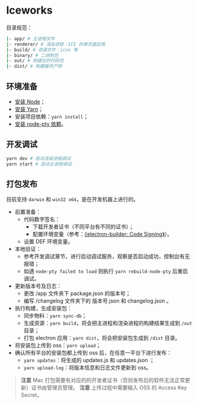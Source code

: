 # Iceworks

目录规范：

```bash
|- app/ # 主进程文件
|- renderer/ # 渲染进程：ICE 的单页面应用
|- build/ # 资源文件：icon 等
|- binary/ # 二进制包
|- out/ # 构建后的代码包
|- dist/ # 构建最终产物
```

## 环境准备

- [安装 Node](https://nodejs.org/en/download/)；
- [安装 Yarn](https://yarnpkg.com/zh-Hant/docs/install)；
- 安装项目依赖：`yarn install`；
- [安装 node-pty 依赖](https://www.npmjs.com/package/node-pty#dependencies)。

## 开发调试

```bash
yarn dev # 启动渲染进程调试
yarn start # 启动主进程调试
```

## 打包发布

目前支持 `darwin` 和 `win32 x64`，是在开发机器上进行的。

- 前置准备：
    - 代码数字签名：
        - 下载开发者证书（不同平台有不同的证书）；
        - 配置环境变量（参考：[《electron-builder: Code Signing》](https://www.electron.build/code-signing)）。
    - 设置 DEF 环境变量。
- 本地验证：
    - 参考开发调试章节，进行启动调试服务，观察是否启动成功，控制台有无报错；
    - 如遇 `node-pty failed to load` 则执行 `yarn rebuild-node-pty` 后重启调试。
- 更新版本号及日志：
    - 更改 /app 文件夹下 package.json 的版本号；
    - 编写 /changelog 文件夹下的 版本号.json 和 changelog.json 。
- 执行构建，生成安装包：
    - 同步物料：`yarn sync-db`；
    - 生成资源：`yarn build`，将会把主进程和渲染进程的构建结果生成到 `/out` 目录；
    - 打包 electron 应用：`yarn dist`，将会把安装包生成到 `/dist` 目录。
- 将安装包上传到 oss：`yarn upload`；
- 确认所有平台的安装包都上传到 oss 后，在任意一平台下进行发布：
  - `yarn updates`：将生成的 updates.js 和 updates.json ；
  - `yarn upload-log`：将版本信息和日志文件更新到 oss。

> **注意** Mac 打包需要有对应的的开发者证书（否则发布后的软件无法正常更新）证书由管理员管理。
> **注意** 上传过程中需要输入 OSS 的 Access Key Secret。